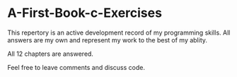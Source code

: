 # A-First-Book-c-Exercises



This repertory is an active development record of my programming skills. All answers are my own and represent my work to the best of my ablity.



All 12 chapters are answered.



Feel free to leave comments and discuss code.
